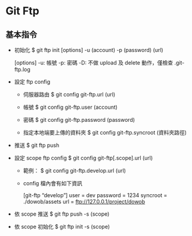 # Git Ftp
## 基本指令

- 初始化
	$ git ftp init [options] -u (account) -p (password) (url)

	[options]
		-u: 帳號
		-p: 密碼
		-D: 不做 upload 及 delete 動作，僅檢查 .git-ftp.log

- 設定 ftp config

	+ 伺服器路由
		$ git config git-ftp.url (url)

	+ 帳號
		$ git config git-ftp.user (account)

	+ 密碼
		$ git config git-ftp.password (password)

	+ 指定本地端要上傳的資料夾
		$ git config git-ftp.syncroot (資料夾路徑)

- 推送
	$ git ftp push

- 設定 scope ftp config
	$ git config git-ftp[.scope].url (url)

	+ 範例：
		$ git config git-ftp.develop.url (url)

	+ config 檔內會有如下資訊

		[git-ftp “develop”]
		user = dev
		password = 1234
		syncroot = ./dowob/assets
		url = ftp://127.0.0.1/project/dowob

- 依 scope 推送
	$ git ftp push -s (scope)

- 依 scope 初始化
	$ git ftp init -s (scope)